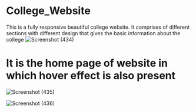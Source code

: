 # College_Website
This is a fully responsive beautiful college website. It comprises of different sections with different design that gives the basic information about the college
![Screenshot (434)](https://user-images.githubusercontent.com/58084456/192509002-29c8c58b-5c01-4e4c-b2cc-d71384695df3.png)

# It is the home page of website in which hover effect is also present
![Screenshot (435)](https://user-images.githubusercontent.com/58084456/192509163-1f5c5ba1-1d1c-4a78-a1cd-56d43bbf5ea1.png)

![Screenshot (436)](https://user-images.githubusercontent.com/58084456/192509432-9826fd2c-0399-46ca-bf7e-91fda59f3cb5.png)


